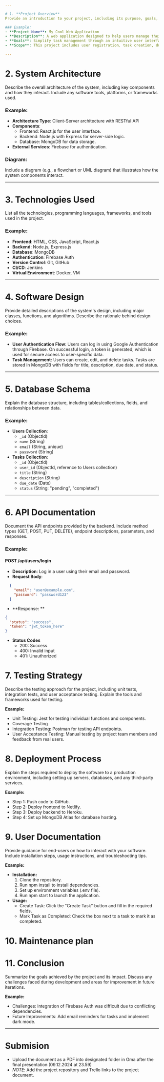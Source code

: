 ```yaml
---

# 1. **Project Overview**
Provide an introduction to your project, including its purpose, goals, and scope. Describe the problem you're solving and how your software addresses it.

### Example:
- **Project Name**: My Cool Web Application
- **Description**: A web application designed to help users manage their daily tasks and increase productivity.
- **Goals**: Simplify task management through an intuitive user interface.
- **Scope**: This project includes user registration, task creation, due dates, and notifications.

---
```


# 2. **System Architecture**
Describe the overall architecture of the system, including key components and how they interact. Include any software tools, platforms, or frameworks used.

### Example:
- **Architecture Type**: Client-Server architecture with RESTful API
- **Components**:
  - Frontend: React.js for the user interface.
  - Backend: Node.js with Express for server-side logic.
  - Database: MongoDB for data storage.
- **External Services**: Firebase for authentication.

### Diagram:
Include a diagram (e.g., a flowchart or UML diagram) that illustrates how the system components interact.

---

# 3. **Technologies Used**
List all the technologies, programming languages, frameworks, and tools used in the project. 

### Example:
- **Frontend**: HTML, CSS, JavaScript, React.js
- **Backend**: Node.js, Express.js
- **Database**: MongoDB
- **Authentication**: Firebase Auth
- **Version Control**: Git, GitHub
-  **CI/CD**: Jenkins
-  **Virtual Environment**: Docker, VM

---

# 4. **Software Design**
Provide detailed descriptions of the system's design, including major classes, functions, and algorithms. Describe the rationale behind design choices.

### Example:
- **User Authentication Flow**: Users can log in using Google Authentication through Firebase. On successful login, a token is generated, which is used for secure access to user-specific data.
- **Task Management**: Users can create, edit, and delete tasks. Tasks are stored in MongoDB with fields for title, description, due date, and status.

---

# 5. **Database Schema**
Explain the database structure, including tables/collections, fields, and relationships between data.

### Example:
- **Users Collection**:
  - `_id` (ObjectId)
  - `name` (String)
  - `email` (String, unique)
  - `password` (String)
- **Tasks Collection**:
  - `_id` (ObjectId)
  - `user_id` (ObjectId, reference to Users collection)
  - `title` (String)
  - `description` (String)
  - `due_date` (Date)
  - `status` (String: "pending", "completed")

---

# 6. **API Documentation**
Document the API endpoints provided by the backend. Include method types (GET, POST, PUT, DELETE), endpoint descriptions, parameters, and responses.

### Example:

#### **POST /api/users/login**
- **Description**: Log in a user using their email and password.
- **Request Body**:
```json
  {
    "email": "user@example.com",
    "password": "password123"
  }
````
- **Response: **
````json
{
  "status": "success",
  "token": "jwt_token_here"
}
````
- **Status Codes**
  - 200: Success
  - 400: Invalid input
  - 401: Unauthorized

# 7. **Testing Strategy**
Describe the testing approach for the project, including unit tests, integration tests, and user acceptance testing. Explain the tools and frameworks used for testing.

**Example:**
  - Unit Testing: Jest for testing individual functions and components.
  - Coverage Testing
  - Integration Testing: Postman for testing API endpoints.
  - User Acceptance Testing: Manual testing by project team members and feedback from real users.
    
# 8. **Deployment Process**
Explain the steps required to deploy the software to a production environment, including setting up servers, databases, and any third-party services.

**Example:**
  - Step 1: Push code to GitHub.
  - Step 2: Deploy frontend to Netlify.
  - Step 3: Deploy backend to Heroku.
  - Step 4: Set up MongoDB Atlas for database hosting.

# 9. **User Documentation**
Provide guidance for end-users on how to interact with your software. Include installation steps, usage instructions, and troubleshooting tips.

**Example:**
- **Installation:**
  1. Clone the repository.
  2. Run npm install to install dependencies.
  3. Set up environment variables (.env file).
  4. Run npm start to launch the application.
- **Usage:**
    - Create Task: Click the "Create Task" button and fill in the required fields.
    - Mark Task as Completed: Check the box next to a task to mark it as completed.

# 10. **Maintenance plan**

# 11. **Conclusion**
Summarize the goals achieved by the project and its impact. Discuss any challenges faced during development and areas for improvement in future iterations.

**Example:**
  - Challenges: Integration of Firebase Auth was difficult due to conflicting dependencies.
  - Future Improvements: Add email reminders for tasks and implement dark mode.

-----------------------------------

# Submision
  - Upload the document as a PDF into designated folder in Oma after the final presentation (09.12.2024 at 23.59)
  - *NOTE*: Add the project repository and Trello links to the project document.
